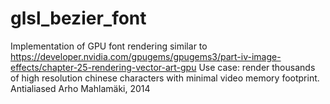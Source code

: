 # glsl_bezier_font
Implementation of GPU font rendering similar to https://developer.nvidia.com/gpugems/gpugems3/part-iv-image-effects/chapter-25-rendering-vector-art-gpu
Use case: render thousands of high resolution chinese characters with minimal video memory footprint. Antialiased
Arho Mahlamäki, 2014

